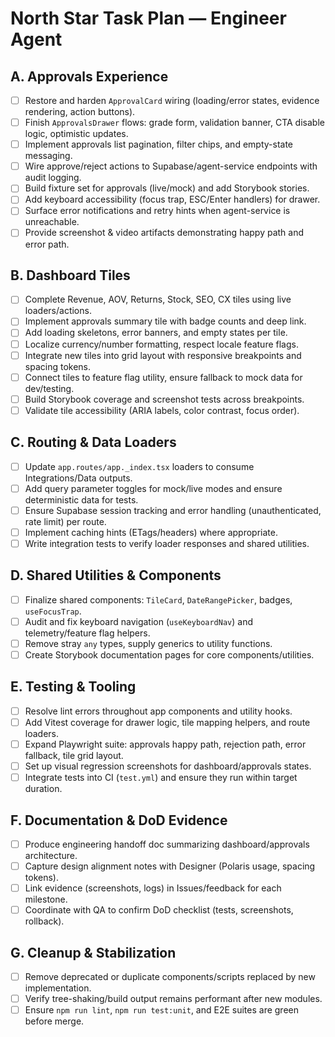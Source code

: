 # North Star Task Plan — Engineer Agent

## A. Approvals Experience
- [ ] Restore and harden `ApprovalCard` wiring (loading/error states, evidence rendering, action buttons).
- [ ] Finish `ApprovalsDrawer` flows: grade form, validation banner, CTA disable logic, optimistic updates.
- [ ] Implement approvals list pagination, filter chips, and empty-state messaging.
- [ ] Wire approve/reject actions to Supabase/agent-service endpoints with audit logging.
- [ ] Build fixture set for approvals (live/mock) and add Storybook stories.
- [ ] Add keyboard accessibility (focus trap, ESC/Enter handlers) for drawer.
- [ ] Surface error notifications and retry hints when agent-service is unreachable.
- [ ] Provide screenshot & video artifacts demonstrating happy path and error path.

## B. Dashboard Tiles
- [ ] Complete Revenue, AOV, Returns, Stock, SEO, CX tiles using live loaders/actions.
- [ ] Implement approvals summary tile with badge counts and deep link.
- [ ] Add loading skeletons, error banners, and empty states per tile.
- [ ] Localize currency/number formatting, respect locale feature flags.
- [ ] Integrate new tiles into grid layout with responsive breakpoints and spacing tokens.
- [ ] Connect tiles to feature flag utility, ensure fallback to mock data for dev/testing.
- [ ] Build Storybook coverage and screenshot tests across breakpoints.
- [ ] Validate tile accessibility (ARIA labels, color contrast, focus order).

## C. Routing & Data Loaders
- [ ] Update `app.routes/app._index.tsx` loaders to consume Integrations/Data outputs.
- [ ] Add query parameter toggles for mock/live modes and ensure deterministic data for tests.
- [ ] Ensure Supabase session tracking and error handling (unauthenticated, rate limit) per route.
- [ ] Implement caching hints (ETags/headers) where appropriate.
- [ ] Write integration tests to verify loader responses and shared utilities.

## D. Shared Utilities & Components
- [ ] Finalize shared components: `TileCard`, `DateRangePicker`, badges, `useFocusTrap`.
- [ ] Audit and fix keyboard navigation (`useKeyboardNav`) and telemetry/feature flag helpers.
- [ ] Remove stray `any` types, supply generics to utility functions.
- [ ] Create Storybook documentation pages for core components/utilities.

## E. Testing & Tooling
- [ ] Resolve lint errors throughout app components and utility hooks.
- [ ] Add Vitest coverage for drawer logic, tile mapping helpers, and route loaders.
- [ ] Expand Playwright suite: approvals happy path, rejection path, error fallback, tile grid layout.
- [ ] Set up visual regression screenshots for dashboard/approvals states.
- [ ] Integrate tests into CI (`test.yml`) and ensure they run within target duration.

## F. Documentation & DoD Evidence
- [ ] Produce engineering handoff doc summarizing dashboard/approvals architecture.
- [ ] Capture design alignment notes with Designer (Polaris usage, spacing tokens).
- [ ] Link evidence (screenshots, logs) in Issues/feedback for each milestone.
- [ ] Coordinate with QA to confirm DoD checklist (tests, screenshots, rollback).

## G. Cleanup & Stabilization
- [ ] Remove deprecated or duplicate components/scripts replaced by new implementation.
- [ ] Verify tree-shaking/build output remains performant after new modules.
- [ ] Ensure `npm run lint`, `npm run test:unit`, and E2E suites are green before merge.
